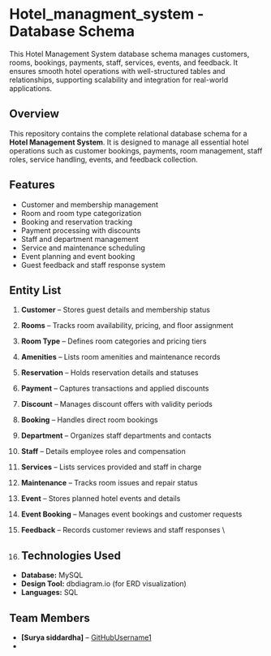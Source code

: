 # Hotel_managment_system - Database Schema
This Hotel Management System database schema manages customers, rooms, bookings, payments, staff, services, events, and feedback. It ensures smooth hotel operations with well-structured tables and relationships, supporting scalability and integration for real-world applications.



## Overview
This repository contains the complete relational database schema for a **Hotel Management System**. It is designed to manage all essential hotel operations such as customer bookings, payments, room management, staff roles, service handling, events, and feedback collection.

## Features
- Customer and membership management  
- Room and room type categorization  
- Booking and reservation tracking  
- Payment processing with discounts  
- Staff and department management  
- Service and maintenance scheduling  
- Event planning and event booking  
- Guest feedback and staff response system  

## Entity List
1. **Customer** – Stores guest details and membership status  
2. **Rooms** – Tracks room availability, pricing, and floor assignment  
3. **Room Type** – Defines room categories and pricing tiers  
4. **Amenities** – Lists room amenities and maintenance records  
5. **Reservation** – Holds reservation details and statuses  
6. **Payment** – Captures transactions and applied discounts  
7. **Discount** – Manages discount offers with validity periods  
8. **Booking** – Handles direct room bookings  
9. **Department** – Organizes staff departments and contacts  
10. **Staff** – Details employee roles and compensation  
11. **Services** – Lists services provided and staff in charge  
12. **Maintenance** – Tracks room issues and repair status  
13. **Event** – Stores planned hotel events and details  
14. **Event Booking** – Manages event bookings and customer requests  
15. **Feedback** – Records customer reviews and staff responses  \

16. ## Technologies Used
- **Database:** MySQL 
- **Design Tool:** dbdiagram.io  (for ERD visualization)  
- **Languages:** SQL 

## Team Members
- **[Surya siddardha]** – [GitHubUsername1](https://github.com/suryasiddardha)  
- 


